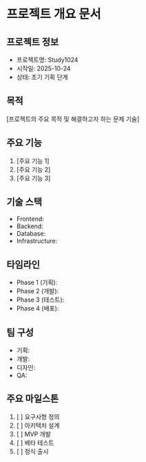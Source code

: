 # 프로젝트 개요 문서

## 프로젝트 정보
- 프로젝트명: Study1024
- 시작일: 2025-10-24
- 상태: 초기 기획 단계

## 목적
[프로젝트의 주요 목적 및 해결하고자 하는 문제 기술]

## 주요 기능
1. [주요 기능 1]
2. [주요 기능 2]
3. [주요 기능 3]

## 기술 스택
- Frontend: 
- Backend: 
- Database: 
- Infrastructure: 

## 타임라인
- Phase 1 (기획): 
- Phase 2 (개발): 
- Phase 3 (테스트): 
- Phase 4 (배포): 

## 팀 구성
- 기획:
- 개발:
- 디자인:
- QA:

## 주요 마일스톤
1. [ ] 요구사항 정의
2. [ ] 아키텍처 설계
3. [ ] MVP 개발
4. [ ] 베타 테스트
5. [ ] 정식 출시